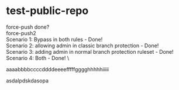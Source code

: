 # test-public-repo
force-push done? \
force-push2 \
Scenario 1: Bypass in both rules - Done! \
Scenario 2: allowing admin in classic branch protection - Done! \
Scenario 3: adding admin in normal branch protection ruleset - Done! \
Scenario 4: Both - Done! \


aaaabbbbccccddddeeeefffffgggghhhhhiiiii




asdalpdskdasopa


